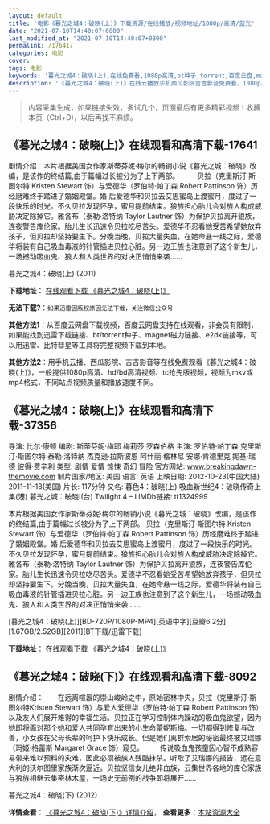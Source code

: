```yaml
---
layout: default
title: '电影《暮光之城4：破晓(上)》下载资源/在线播放/视频地址/1080p/高清/蓝光'
date: "2021-07-10T14:40:07+0800"
last_modified_at: "2021-07-10T14:40:07+0800"
permalink: /17641/
categories: 电影
cover:
tags: 电影
keywords: '暮光之城4：破晓(上),在线免费看,1080p高清,bt种子,torrent,百度云盘,magnet,磁力链,迅雷下载资源'
description: '《暮光之城4：破晓(上)》在线云播放手机西瓜影院吉吉影音免费看，1080p高清bd/hd未删减完整版和tc抢先枪版，mkv/mp4格式，附带bt/torrent种子、magnet/磁力链、百度云盘、网盘资源迅雷下载链接'
---
```


>内容采集生成，如果链接失效，多试几个，页面最后有更多精彩视频！收藏本页（Ctrl+D)，以后再找不麻烦。


## 《暮光之城4：破晓(上)》在线观看和高清下载-17641

剧情介绍：本片根据美国女作家斯蒂芬妮·梅尔的畅销小说《暮光之城：破晓》改编，是该作的终结篇,由于篇幅过长被分为了上下两部。  　　贝拉（克里斯汀·斯图尔特 Kristen Stewart 饰）与爱德华（罗伯特·帕丁森 Robert Pattinson 饰）历经磨难终于踏进了婚姻殿堂。婚 后爱德华和贝拉去艾思蜜岛上渡蜜月，度过了一段快乐的时光。不久贝拉发现怀孕，蜜月提前结束。狼族担心胎儿会对族人构成威胁决定除掉它。雅各布（泰勒·洛特纳 Taylor Lautner 饰）为保护贝拉离开狼族，连夜警告库伦家。胎儿生长迅速令贝拉吃尽苦头。爱德华不忍看她受苦希望她放弃孩子，但贝拉却坚持要生下。分娩当晚，贝拉大量失血，在她命悬一线之际，爱德华将装有自己吸血毒液的针管插进贝拉心脏。另一边王族也注意到了这个新生儿，一场撼动吸血鬼、狼人和人类世界的对决正悄悄来袭......


暮光之城4：破晓(上) (2011)

**下载地址**： [在线观看下载 《暮光之城4：破晓(上)》](https://www.btbtdy.me/btdy/dy3490.html) 


**无法下载?**：`如果迅雷因版权原因无法下载，关注微信公众号 `

**其他方法1**：从百度云网盘下载视频，百度云网盘支持在线观看，非会员有限制，如果能找到迅雷下载链接、bt/torrent种子、magnet磁力链接、e2dk链接等，可以用迅雷、比特彗星等工具将完整视频下载到本地。

**其他方法2**：用手机云播、西瓜影院、吉吉影音等在线免费观看《暮光之城4：破晓(上)》，一般提供1080p高清、hd/bd高清视频、tc抢先版视频，视频为mkv或mp4格式，不同站点视频质量和播放速度不同。


## 《暮光之城4：破晓(上)》在线观看和高清下载-37356

导演: 比尔·康顿 编剧: 斯蒂芬妮·梅耶 梅莉莎·罗森伯格 主演: 罗伯特·帕丁森 克里斯汀·斯图尔特 泰勒·洛特纳 杰克逊·拉斯波恩 阿什丽·格林尼 安娜·肯德里克 妮基·瑞德 彼得·费辛利 类型: 剧情 爱情 惊悚 奇幻 冒险 官方网站: www.breakingdawn-themovie.com 制片国家/地区: 美国 语言: 英语 上映日期: 2012-10-23(中国大陆) 2011-11-18(美国) 片长: 117分钟 又名: 暮色4：破晓(上) 吸血新世纪4：破晓传奇上集(港) 暮光之城：破晓I(台) Twilight 4 – I IMDb链接: tt1324999

本片根据美国女作家斯蒂芬妮·梅尔的畅销小说《暮光之城：破晓》改编，是该作的终结篇,由于篇幅过长被分为了上下两部。 贝拉（克里斯汀·斯图尔特 Kristen Stewart 饰）与爱德华（罗伯特·帕丁森 Robert Pattinson 饰）历经磨难终于踏进了婚姻殿堂。婚 后爱德华和贝拉去艾思蜜岛上渡蜜月，度过了一段快乐的时光。不久贝拉发现怀孕，蜜月提前结束。狼族担心胎儿会对族人构成威胁决定除掉它。雅各布（泰勒·洛特纳 Taylor Lautner 饰）为保护贝拉离开狼族，连夜警告库伦家。胎儿生长迅速令贝拉吃尽苦头。爱德华不忍看她受苦希望她放弃孩子，但贝拉却坚持要生下。分娩当晚，贝拉大量失血，在她命悬一线之际，爱德华将装有自己吸血毒液的针管插进贝拉心脏。另一边王族也注意到了这个新生儿，一场撼动吸血鬼、狼人和人类世界的对决正悄悄来袭……


[暮光之城4：破晓(上)][BD-720P/1080P-MP4][英语中字][豆瓣6.2分][1.67GB/2.52GB][2011][BT下载/迅雷下载]

**下载地址**： [在线观看下载 《暮光之城4：破晓(上)》](https://www.btdx8.com/torrent/mgzc4px_2011.html) 


## 《暮光之城4：破晓(下)》在线观看和高清下载-8092

剧情介绍：　　在远离喧嚣的崇山峻岭之中，原始密林中央，贝拉（克里斯汀·斯图尔特Kristen Stewart 饰）与爱人爱德华（罗伯特·帕丁森 Robert Pattinson 饰）以及友人们展开难得的幸福生活。贝拉正在学习控制体内躁动的吸血鬼欲望，因为她即将面对那个她和爱人共同孕育出来的小生命蕾妮斯梅。一切都得到修复与改善，小女孩在父母长辈的呵护下快乐成长。但是她们离群索居的秘密最终被艾瑞娜（玛姬·格蕾斯 Margaret Grace 饰）窥见。 　　传说吸血鬼孩童因心智不成熟容易带来难以预料的灾难，因此必须被族人残酷抹杀。听取了艾瑞娜的报告，远在意大利的沃尔图里家族渐次逼近。贝拉坚信女儿绝非血族，云集世界各地的库仑家族与狼族相继云集密林木屋，一场史无前例的战争即将展开……


暮光之城4：破晓(下) (2012)

**详情查看**： [《暮光之城4：破晓(下)》详情介绍](/movie/8092/)， **查看更多**：[本站资源大全](/movie/t/all/)

